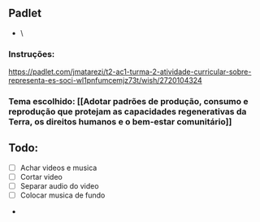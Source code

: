 ## Padlet
- \

### Instruções:
https://padlet.com/jmatarezi/t2-ac1-turma-2-atividade-curricular-sobre-representa-es-soci-wl1pnfumcemjz73t/wish/2720104324

### Tema escolhido: [[Adotar padrões de produção, consumo e reprodução que protejam as capacidades regenerativas da Terra, os direitos humanos e o bem-estar comunitário]]

## Todo:
- [ ] Achar videos e musica
- [ ] Cortar video
- [ ] Separar audio do video
- [ ] Colocar musica de fundo
- 